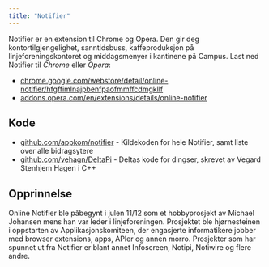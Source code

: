 ```yaml
---
title: "Notifier"
---
```


Notifier er en extension til Chrome og Opera. Den gir deg kontortilgjengelighet, sanntidsbuss, kaffeproduksjon på linjeforeningskontoret og middagsmenyer i kantinene på Campus. Last ned Notifier til *Chrome* eller *Opera*:

* [chrome.google.com/webstore/detail/online-notifier/hfgffimlnajpbenfpaofmmffcdmgkllf](https://chrome.google.com/webstore/detail/online-notifier/hfgffimlnajpbenfpaofmmffcdmgkllf)
* [addons.opera.com/en/extensions/details/online-notifier](https://addons.opera.com/en/extensions/details/online-notifier)

## Kode

* [github.com/appkom/notifier](https://github.com/appkom/notifier/) - Kildekoden for hele Notifier, samt liste over alle bidragsytere
* [github.com/vehagn/DeltaPi](https://github.com/vehagn/DeltaPi) - Deltas kode for dingser, skrevet av Vegard Stenhjem Hagen i C++

## Opprinnelse

Online Notifier ble påbegynt i julen 11/12 som et hobbyprosjekt av Michael Johansen mens han var leder i linjeforeningen. Prosjektet ble hjørnesteinen i oppstarten av Applikasjonskomiteen, der engasjerte informatikere jobber med browser extensions, apps, APIer og annen morro. Prosjekter som har spunnet ut fra Notifier er blant annet Infoscreen, Notipi, Notiwire og flere andre.
